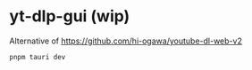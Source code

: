 # yt-dlp-gui (wip)

Alternative of https://github.com/hi-ogawa/youtube-dl-web-v2

```sh
pnpm tauri dev
```

